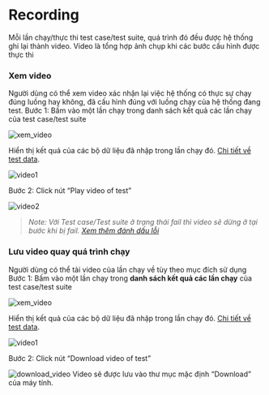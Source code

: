 # Recording
Mỗi lần chạy/thực thi test case/test suite, quá trình đó đều được hệ thống ghi lại thành video. Video là tổng hợp ảnh chụp khi các bước cấu hình được thực thi
### Xem video
Người dùng có thể xem video xác nhận lại việc hệ thống có thực sự chạy đúng luồng hay không, đã cấu hình đúng với luồng chạy của hệ thống đang test.
Bước 1:	Bấm vào một lần chạy trong danh sách kết quả các lần chạy của test case/test suite

![xem_video](https://user-images.githubusercontent.com/105435351/197746603-837661af-8e51-4729-975a-f39d5ec5dfd5.png)

Hiển thị kết quả của các bộ dữ liệu đã nhập trong lần chạy đó. [Chi tiết về test data](https://github.com/quynh-dn/QA-Platform/blob/main/4.2%20Man%20hinh%20chay%20thuc%20thi.md#danh-s%C3%A1ch-th%E1%BB%B1c-thi).

![video1](https://user-images.githubusercontent.com/105435351/197746627-2f699f2d-ae1f-4df1-94c6-8bd189d2b0a1.png)

Bước 2:	Click nút “Play video of test”

![video2](https://user-images.githubusercontent.com/105435351/197746640-3d20354d-f228-43c8-9741-605eed9c72db.png)
>*Note: Với Test case/Test suite ở trạng thái fail thì video sẽ dừng ở tại bước khi bị fail. [Xem thêm đánh dấu lỗi](https://github.com/quynh-dn/QA-Platform/blob/main/4.4%20Report%20Bug.md)*

### Lưu video quay quá trình chạy
Người dùng có thể tải video của lần chạy về tùy theo mục đích sử dụng
Bước 1:	Bấm vào một lần chạy trong **danh sách kết quả các lần chạy** của test case/test suite

![xem_video](https://user-images.githubusercontent.com/105435351/197746603-837661af-8e51-4729-975a-f39d5ec5dfd5.png)

Hiển thị kết quả của các bộ dữ liệu đã nhập trong lần chạy đó. [Chi tiết về test data](https://github.com/quynh-dn/QA-Platform/blob/main/4.2%20Man%20hinh%20chay%20thuc%20thi.md#danh-s%C3%A1ch-th%E1%BB%B1c-thi).

![video1](https://user-images.githubusercontent.com/105435351/197746627-2f699f2d-ae1f-4df1-94c6-8bd189d2b0a1.png)

Bước 2:	Click nút “Download video of test”

![download_video](https://user-images.githubusercontent.com/105435351/197748572-2d1d53bb-0c47-4c48-abbb-da31cd6b14cc.png)
Video sẽ được lưu vào thư mục mặc định “Download” của máy tính.
